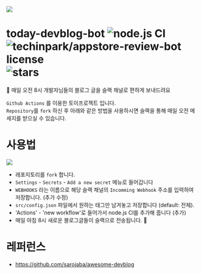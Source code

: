 ![](./.github/images/header.png)
# today-devblog-bot ![node.js CI](https://github.com/techinpark/today-devblog-bot/workflows/node.js%20CI/badge.svg?branch=master) ![techinpark/appstore-review-bot license](https://img.shields.io/github/license/techinpark/today-devblog-bot?color=blue) ![stars](https://img.shields.io/github/stars/techinpark/today-devblog-bot?color=yellow&style=social)

📨 매일 오전 8시 개발자님들의 블로그 글을 슬랙 채널로 편하게 보내드려요 

`Github Actions` 를 이용한 토이프로젝트 입니다.  
`Repository`를 `fork` 하신 후 아래와 같은 방법을 사용하시면 슬랙을 통해 매일 오전 메세지를 받으실 수 있습니다. 

# 사용법

![](./.github/images/screenshot.png)

- 레포지토리를 `fork` 합니다.
- `Settings` - `Secrets` - `Add a new secret` 메뉴로 들어갑니다
- `WEBHOOKS` 라는 이름으로 해당 슬랙 채널의 `Incomming Webhook` 주소를 입력하여 저장합니다. (추가 수정)
- `src/config.json` 파일에서 원하는 태그만 남겨놓고 저장합니다 (default: 전체).
- 'Actions' - 'new workflow'로 들어가서 node.js Cl를 추가해 줍니다 (추가)
- 매일 아침 8시 새로운 블로그글들이 슬랙으로 전송됩니다. 🎉


# 레퍼런스
- https://github.com/sarojaba/awesome-devblog
